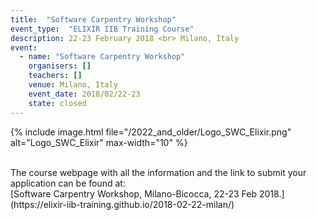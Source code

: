```yaml
---
title:  "Software Carpentry Workshop"
event_type:  "ELIXIR IIB Training Course"
description: 22-23 February 2018 <br> Milano, Italy
event:
  - name: "Software Carpentry Workshop"
    organisers: []
    teachers: []
    venue: Milano, Italy
    event_date: 2018/02/22-23
    state: closed
---
```

{% include image.html file="/2022_and_older/Logo_SWC_Elixir.png" alt="Logo_SWC_Elixir" max-width="10" %}



<br>
The course webpage with all the information and the link to submit your application can be found at:<br>
[Software Carpentry Workshop, Milano-Bicocca, 22-23 Feb 2018.](https://elixir-iib-training.github.io/2018-02-22-milan/)
